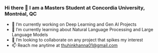 ### Hi there 👋 I am a Masters Student at Concordia University, Montréal, QC

- 🔭 I’m currently working on Deep Learning and Gen AI Projects
- 🌱 I’m currently learning about Natural Language Processing and Large Language Models
- 👯 I’m looking to collaborate on any project that spikes my interest
- 📫 Reach me anytime at thuhinkhanna01@gmail.com
<!--
**thuhinkhanna/thuhinkhanna** is a ✨ _special_ ✨ repository because its `README.md` (this file) appears on your GitHub profile.
-->
